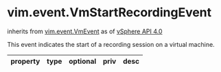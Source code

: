 vim.event.VmStartRecordingEvent
===============================
inherits from [vim.event.VmEvent](docs/vim.event.VmEvent.md)
as of [vSphere API 4.0](vim.version.md#vim.version.version5)


This event indicates the start of a recording session on a virtual machine.

| property | type | optional | priv | desc |
|:---------|:-----|:---------|:-----|:-----|


